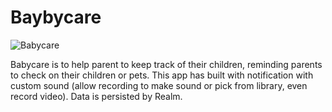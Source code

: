 # Baybycare


![Babycare](http://url/to/img.png)

Babycare is to help parent to keep track of their children, reminding parents to check on their children or pets. This app has built with notification with custom sound (allow recording to make sound or pick from library, even record video). Data is persisted by Realm.
